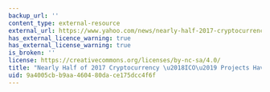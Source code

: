 ```yaml
---
backup_url: ''
content_type: external-resource
external_url: https://www.yahoo.com/news/nearly-half-2017-cryptocurrency-apos-194143739.html
has_external_licence_warning: true
has_external_license_warning: true
is_broken: ''
license: https://creativecommons.org/licenses/by-nc-sa/4.0/
title: "Nearly Half of 2017 Cryptocurrency \u2018ICO\u2019 Projects Have Already Died"
uid: 9a4005cb-b9aa-4604-80da-ce175dcc4f6f
---
```

